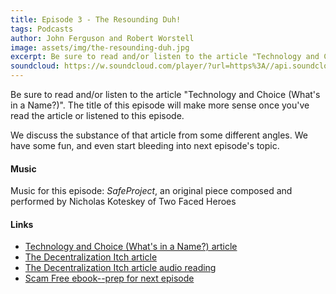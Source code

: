 ```yaml
---
title: Episode 3 - The Resounding Duh!
tags: Podcasts
author: John Ferguson and Robert Worstell
image: assets/img/the-resounding-duh.jpg
excerpt: Be sure to read and/or listen to the article "Technology and Choice (What's in a Name?). The title of this episode will make more sense once you've read the article or listened to this episode.
soundcloud: https://w.soundcloud.com/player/?url=https%3A//api.soundcloud.com/tracks/259650539
---
```


Be sure to read and/or listen to the article "Technology and Choice (What's in a Name?)". The title of this episode will make more sense once you've read the article or listened to this episode.

We discuss the substance of that article from some different angles. We have some fun, and even start bleeding into next episode's topic.

#### Music

Music for this episode: *SafeProject*, an original piece composed and performed by Nicholas Koteskey of Two Faced Heroes

#### Links

- [Technology and Choice (What's in a Name?) article](https://letstalkbitcoin.com/blog/post/technology-and-choice-article-whats-in-a-name)
- [The Decentralization Itch article](https://safecrossroads.net/articles/the-decentralization-itch-3/)
- [The Decentralization Itch article audio reading](https://soundcloud.com/safecrossroads/the-decentralization-itch)
- [Scam Free ebook--prep for next episode](http://livsensical.com/scamfree)
